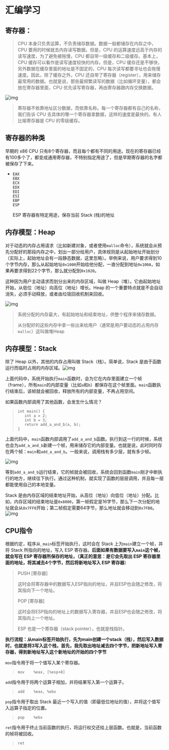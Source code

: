 # 汇编学习

## 寄存器：

> CPU 本身只负责运算，不负责储存数据。数据一般都储存在内存之中，CPU 要用的时候就去内存读写数据。但是，CPU 的运算速度远高于内存的读写速度，为了避免被拖慢，CPU 都自带一级缓存和二级缓存。基本上，CPU 缓存可以看作是读写速度较快的内存。但是，CPU 缓存还是不够快，另外数据在缓存里面的地址是不固定的，CPU 每次读写都要寻址也会拖慢速度。因此，除了缓存之外，CPU 还自带了寄存器（register），用来储存最常用的数据。也就是说，那些最频繁读写的数据（比如循环变量），都会放在寄存器里面，CPU 优先读写寄存器，再由寄存器跟内存交换数据。

![img](http://www.ruanyifeng.com/blogimg/asset/2018/bg2018012206.png)

> 寄存器不依靠地址区分数据，而依靠名称。每一个寄存器都有自己的名称，我们告诉 CPU 去具体的哪一个寄存器拿数据，这样的速度是最快的。有人比喻寄存器是 CPU 的零级缓存。

## 寄存器的种类

早期的 x86 CPU 只有8个寄存器，而且每个都有不同的用途。现在的寄存器已经有100多个了，都变成通用寄存器，不特别指定用途了，但是早期寄存器的名字都被保存了下来。

- ```EAX
  EAX
  EBX
  ECX
  EDX
  EDI
  ESI
  EBP
  ESP
  ```

  ESP 寄存器有特定用途，保存当前 Stack (栈)的地址

## 内存模型：Heap

对于动态的内存占用请求（比如新建对象，或者使用`malloc`命令），系统就会从预先分配好的那段内存之中，划出一部分给用户，具体规则是从起始地址开始划分（实际上，起始地址会有一段静态数据，这里忽略）。举例来说，用户要求得到10个字节内存，那么从起始地址`0x1000`开始给他分配，一直分配到地址`0x100A`，如果再要求得到22个字节，那么就分配到`0x1020`。

这种因为用户主动请求而划分出来的内存区域，叫做 Heap（堆）。它由起始地址开始，从低位（地址）向高位（地址）增长。Heap 的一个重要特点就是不会自动消失，必须手动释放，或者由垃圾回收机制来回收。

![img](http://www.ruanyifeng.com/blogimg/asset/2018/bg2018012209.png)

> 系统分配的内存最大，有起始地址和结束地址，供整个程序来储存数据。
>
> 从分配好的这些内存中拿一些出来给用户（通常是用户要动态的占用内存`malloc`）这叫做堆Heap

## 内存模型：Stack

除了 Heap 以外，其他的内存占用叫做 Stack（栈）。简单说，Stack 是由于函数运行而临时占用的内存区域。![img](http://www.ruanyifeng.com/blogimg/asset/2018/bg2018012210.png)

上面代码中，系统开始执行`main`函数时，会为它在内存里面建立一个帧（frame），所有`main`的内部变量（比如`a`和`b`）都保存在这个帧里面。`main`函数执行结束后，该帧就会被回收，释放所有的内部变量，不再占用空间。

如果函数内部调用了其他函数，会发生什么情况？

> ```clike
> int main() {
>    int a = 2;
>    int b = 3;
>    return add_a_and_b(a, b);
> }
> ```

上面代码中，`main`函数内部调用了`add_a_and_b`函数。执行到这一行的时候，系统也会为`add_a_and_b`新建一个帧，用来储存它的内部变量。也就是说，此时同时存在两个帧：`main`和`add_a_and_b`。一般来说，调用栈有多少层，就有多少帧。

![img](http://www.ruanyifeng.com/blogimg/asset/2018/bg2018012212.png)

等到`add_a_and_b`运行结束，它的帧就会被回收，系统会回到函数`main`刚才中断执行的地方，继续往下执行。通过这种机制，就实现了函数的层层调用，并且每一层都能使用自己的本地变量。

Stack 是由内存区域的结束地址开始，从高位（地址）向低位（地址）分配。比如，内存区域的结束地址是`0x8000`，第一帧假定是16字节，那么下一次分配的地址就会从`0x7FF0`开始；第二帧假定需要64字节，那么地址就会移动到`0x7FB0`。![img](http://www.ruanyifeng.com/blogimg/asset/2018/bg2018012215.png)

## CPU指令

根据约定，程序从`_main`标签开始执行，这时会在 Stack 上为`main`建立一个帧，并将 Stack 所指向的地址，写入 ESP 寄存器。**后面如果有数据要写入`main`这个帧，就会写在 ESP 寄存器所保存的地址，（真正的意思：是它会先取出 ESP 寄存器里面的地址，将其减去4个字节，然后将新地址写入 ESP 寄存器**）

> PUSH [寄存器] 
>
> 这时会将寄存器中的数据写入ESP指向的地址，并且ESP也会随之修改，将其指向下一个地址。
>
> POP [寄存器] 
>
> 这时会将ESP指向的地址上的数据写入寄存器，并且ESP也会随之修改，将其指向上一个地址。
>
> ESP 也是一个寄存器（stack pointer），也就是栈指针。

**执行流程：从main标签开始执行，先为main创建一个stack（栈），然后写入数据时，也就是将3写入这个栈，首先，我先取出地址减去四个字节，把新地址写入寄存器，得到新地址写入这个新地址的开始的四个字节**

`mov`指令用于将一个值写入某个寄存器。

> ```clike
> mov    %eax, [%esp+8] 
> ```



`add`指令用于将两个运算子相加，并将结果写入第一个运算子。

> ```clike
> add    %eax, %ebx
> ```



`pop`指令用于取出 Stack 最近一个写入的值（即最低位地址的值），并将这个值写入运算子指定的位置。

> ```clike
> pop    %ebx
> ```

`ret`指令用于终止当前函数的执行，将运行权交还给上层函数。也就是，当前函数的帧将被回收。

> ```clike
> ret
> ```





